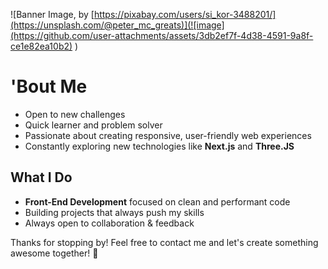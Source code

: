 ![Banner Image, by [https://pixabay.com/users/si_kor-3488201/](https://unsplash.com/@peter_mc_greats)](![image](https://github.com/user-attachments/assets/3db2ef7f-4d38-4591-9a8f-ce1e82ea10b2)
)

# 'Bout Me
- Open to new challenges
- Quick learner and problem solver
- Passionate about creating responsive, user-friendly web experiences
- Constantly exploring new technologies like **Next.js** and **Three.JS**

## What I Do
- **Front-End Development** focused on clean and performant code
- Building projects that always push my skills 
- Always open to collaboration & feedback

Thanks for stopping by! Feel free to contact me and let's create something awesome together! 🚀
